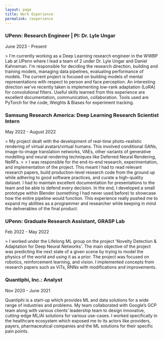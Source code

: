 ```yaml
---
layout: page
title: Work Experience
permalink: /experience
---
```


###  UPenn: Research Engineer | PI: Dr. Lyle Ungar
<div>
          <p class="post_date">June 2023 - Present</p>
</div>
> I'm currently working as a Deep Learning research engineer in the WWBP Lab at UPenn where I lead a team of 2 under Dr. Lyle Ungar and Daniel Kahneman. I'm responsible for deciding the research direction, building and training models, managing data pipelines, evaluating performance of models. The current project is focused on building models of mental representations with respect to person and face perception. An interesting direction we've recently taken is implementing low-rank adaptation (LoRA) for convolutional filters. Useful skills learned from this experience are excellent documentation, communication, collaboration. Tools used are PyTorch for the code, Weights & Biases for experiment tracking.

### Samsung Research America: Deep Learning Research Scientist Intern
<div>
          <p class="post_date">May 2022 - August 2022</p>
</div>
> My project dealt with the development of real-time photo-realistic rendering of virtual avatars/virtual humans. This involved conditional GANs, image-to-image translation networks, VAEs, other variants of generative modelling and neural rendering techniques like Deferred Neural Rendering, NeRFs.
> 
> I was responsible for the end-to-end research, experimentation, and implementation of the project. This meant I had to read relevant research papers, build production-level research code from the ground up while adhering to good software practices, and curate a high-quality dataset. I had to maintain excellent documentation for presentations to the team and be able to defend every decision. In the end, I developed a small prototype within Blender (something I had never used before) to showcase how the entire pipeline would function. This experience really pushed me to expand my abilities as a programmer and researcher while keeping in mind the deliverables of the final product.

### UPenn: Graduate Research Assistant, GRASP Lab
<div>
          <p class="post_date">Feb 2022 - May 2022</p>
</div>
> I worked under the Lifelong ML group on the project 'Novelty Detection & Adaptation for Deep Neural Networks'. The main objective of the project was predicting the next state of a given scene by trying to model the physics of the world and using it as a prior. The project was focused on robotics, reinforcement learning, and vision. I implemented concepts from research papers such as ViTs, RNNs with modifications and improvements.

### Quantiphi, Inc.: Analyst 
<div>
          <p class="post_date">Nov 2020 - June 2021</p>
</div>
Quantiphi is a start-up which provides ML and data solutions for a wide range of industries and problems. My team collaborated with Google’s GCP team along with various clients’ leadership team to design innovative, cutting-edge ML/AI solutions for various use-cases. I worked specifically in the healthcare ecosystem which exposed me to its actors like providers, payers, pharmaceutical companies and the ML solutions for their specific pain points. 
